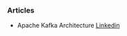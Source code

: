 ### Articles

- Apache Kafka Architecture [Linkedin](https://www.linkedin.com/pulse/apache-kafka-architecture-hussein-nasser-wpqcc/)